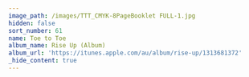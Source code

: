 ```yaml
---
image_path: /images/TTT_CMYK-8PageBooklet FULL-1.jpg
hidden: false
sort_number: 61
name: Toe to Toe
album_name: Rise Up (Album)
album_url: 'https://itunes.apple.com/au/album/rise-up/1313681372'
_hide_content: true
---
```


